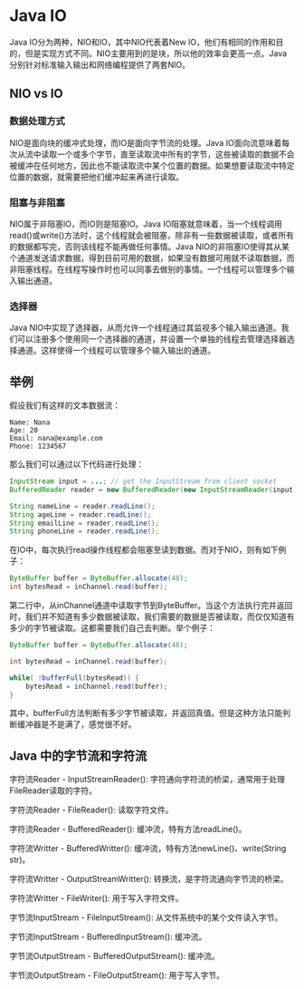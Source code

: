 # Java IO

Java IO分为两种，NIO和IO，其中NIO代表着New IO，他们有相同的作用和目的，但是实现方式不同。NIO主要用到的是块，所以他的效率会更高一点。Java分别针对标准输入输出和网络编程提供了两套NIO。

## NIO vs IO

### 数据处理方式

NIO是面向块的缓冲式处理，而IO是面向字节流的处理。Java IO面向流意味着每次从流中读取一个或多个字节，直至读取流中所有的字节，这些被读取的数据不会被缓冲在任何地方，因此也不能读取流中某个位置的数据。如果想要读取流中特定位置的数据，就需要把他们缓冲起来再进行读取。

### 阻塞与非阻塞

NIO属于非阻塞IO，而IO则是阻塞IO。Java IO阻塞就意味着，当一个线程调用read\(\)或write\(\)方法时，这个线程就会被阻塞，除非有一些数据被读取，或者所有的数据都写完，否则该线程不能再做任何事情。Java NIO的非阻塞IO使得其从某个通道发送请求数据，得到目前可用的数据，如果没有数据可用就不读取数据，而非阻塞线程。在线程写操作时也可以同事去做别的事情。一个线程可以管理多个输入输出通道。

### 选择器

Java NIO中实现了选择器，从而允许一个线程通过其监视多个输入输出通道。我们可以注册多个使用同一个选择器的通道，并设置一个单独的线程去管理选择器选择通道。这样使得一个线程可以管理多个输入输出的通道。

## 举例

假设我们有这样的文本数据流：

```
Name: Nana
Age: 20
Email: nana@example.com
Phone: 1234567
```

那么我们可以通过以下代码进行处理：

```java
InputStream input = ...; // get the InputStream from client socket
BufferedReader reader = new BufferedReader(new InputStreamReader(input));

String nameLine = reader.readLine();
String ageLine = reader.readLine();
String emailLine = reader.readLine();
String phoneLine = reader.readLine();
```

在IO中，每次执行read操作线程都会阻塞至读到数据。而对于NIO，则有如下例子：

```java
ByteBuffer buffer = ByteBuffer.allocate(48);
int bytesRead = inChannel.read(buffer);
```

第二行中，从inChannel通道中读取字节到ByteBuffer。当这个方法执行完并返回时，我们并不知道有多少数据被读取，我们需要的数据是否被读取，而仅仅知道有多少的字节被读取。这都需要我们自己去判断。举个例子：

```java
ByteBuffer buffer = ByteBuffer.allocate(48);

int bytesRead = inChannel.read(buffer);

while( !bufferFull(bytesRead)) {
    bytesRead = inChannel.read(buffer);
}
```

其中，bufferFull方法判断有多少字节被读取，并返回真值。但是这种方法只能判断缓冲器是不是满了，感觉很不好。

## Java 中的字节流和字符流

字符流Reader - InputStreamReader\(\): 字符通向字符流的桥梁，通常用于处理FileReader读取的字符。

字符流Reader - FileReader\(\): 读取字符文件。

字符流Reader - BufferedReader\(\): 缓冲流，特有方法readLine\(\)。

字符流Writter - BufferedWritter\(\): 缓冲流，特有方法newLine\(\)、write\(String str\)。

字符流Writter - OutputStreamWritter\(\): 转换流，是字符流通向字节流的桥梁。

字符流Writter - FileWriter\(\): 用于写入字符文件。



字节流InputStream - FileInputStream\(\): 从文件系统中的某个文件读入字节。

字节流InputStream - BufferedInputStream\(\): 缓冲流。

字节流OutputStream - BufferedOutputStream\(\): 缓冲流。

字节流OutputStream - FileOutputStream\(\): 用于写入字节。

